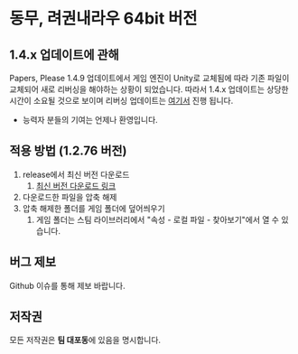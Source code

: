 # 동무, 려권내라우 64bit 버전

## 1.4.x 업데이트에 관해
Papers, Please 1.4.9 업데이트에서 게임 엔진이 Unity로 교체됨에 따라
기존 파일이 교체되어 새로 리버싱을 해야하는 상황이 되었습니다.
따라서 1.4.x 업데이트는 상당한 시간이 소요될 것으로 보이며
리버싱 업데이트는 [여기서](https://github.com/DuelitDev/ModsPlease) 진행 됩니다.
+ 능력자 분들의 기여는 언제나 환영입니다.

## 적용 방법 (1.2.76 버전)
1. release에서 최신 버전 다운로드
    1. [최신 버전 다운로드 링크](https://github.com/DuelitDev/PapersPleaseDPRK/releases/download/1.2.76/1.2.76-fixed.zip)
3. 다운로드한 파일을 압축 해제
4. 압축 해제한 폴더를 게임 폴더에 덮어씌우기
    1. 게임 폴더는 스팀 라이브러리에서 "속성 - 로컬 파일 - 찾아보기"에서 열 수 있습니다.

## 버그 제보
Github 이슈를 통해 제보 바랍니다.

## 저작권
모든 저작권은 **팀 대포동**에 있음을 명시합니다.
